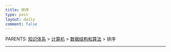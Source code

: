 ```yaml
---
title: 排序
type: post
layout: daily
comment: false
---
```


PARENTS: [知识体系](/gknows/wiki) > [计算机](/gknows/计算机) > [数据结构和算法](/gknows/数据结构和算法) > 排序


---
